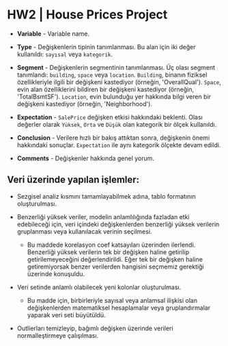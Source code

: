 # HW2 | House Prices Project

* **Variable** - Variable name.

* **Type** - Değişkenlerin tipinin tanımlanması. Bu alan için iki değer kullanıldı: `sayısal` veya `kategorik`.

* **Segment** - Değişkenlerin segmentinin tanımlanması. Üç olası segment tanımlandı: `building`, `space` veya `location`. `Building`, binanın fiziksel özellikleriyle ilgili bir değişkeni kastediyor (örneğin, 'OverallQual'). `Space`, evin alan özelliklerini bildiren bir değişkeni kastediyor (örneğin, 'TotalBsmtSF'). `Location`, evin bulunduğu yer hakkında bilgi veren bir değişkeni kastediyor (örneğin, 'Neighborhood').

* **Expectation** - `SalePrice` değişken etkisi hakkındaki beklenti. Olası değerler olarak `Yüksek`, `Orta` ve `Düşük` olan kategorik bir ölçek kullanıldı.

* **Conclusion** - Verilere hızlı bir bakış attıktan sonra, değişkenin önemi hakkındaki sonuçlar. `Expectation` ile aynı kategorik ölçekte devam edildi.

* **Comments** - Değişkenler hakkında genel yorum.


## Veri üzerinde yapılan işlemler:

* Sezgisel analiz kısmını tamamlayabilmek adına, tablo formatının oluşturulması.

* Benzerliği yüksek veriler, modelin anlamlılığında fazladan etki edebileceği için, veri içindeki değişkenlerden benzerliği yüksek verilerin gruplanması veya kullanılacak verinin seçilmesi.

    - Bu maddede korelasyon coef katsayıları üzerinden ilerlendi. Benzerliği yüksek verilerin tek bir değişken haline getirilip getirilemeyeceğini değerlendirildi. Eğer tek bir değişken haline getiremiyorsak benzer verilerden hangisini seçmemiz gerektiği üzerinde konuşuldu.
    
* Veri setinde anlamlı olabilecek yeni kolonlar oluşturulması.

    - Bu madde için, birbirleriyle sayısal veya anlamsal ilişkisi olan değişkenlerden matematiksel hesaplamalar veya gruplandırmalar yaparak veri seti büyütüldü.
 
 
* Outlierları temizleyip, bağımlı değişken üzerinde verileri normalleştirmeye çalışılması.

